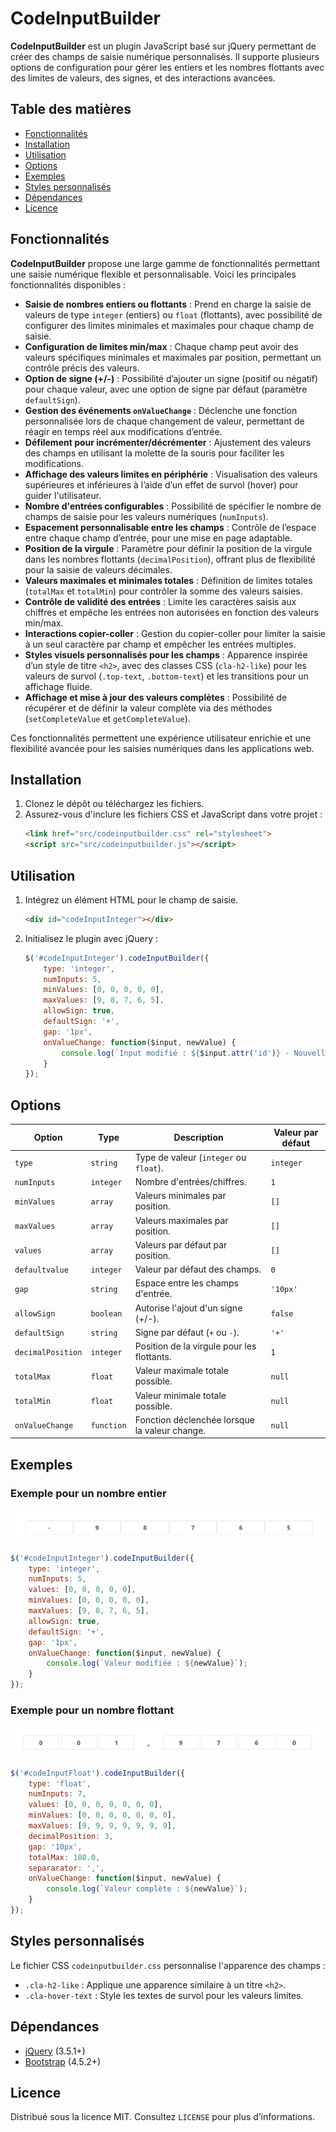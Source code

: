 
# CodeInputBuilder

**CodeInputBuilder** est un plugin JavaScript basé sur jQuery permettant de créer des champs de saisie numérique personnalisés. Il supporte plusieurs options de configuration pour gérer les entiers et les nombres flottants avec des limites de valeurs, des signes, et des interactions avancées.

## Table des matières
- [Fonctionnalités](#fonctionnalités)
- [Installation](#installation)
- [Utilisation](#utilisation)
- [Options](#options)
- [Exemples](#exemples)
- [Styles personnalisés](#styles-personnalisés)
- [Dépendances](#dépendances)
- [Licence](#licence)

## Fonctionnalités

**CodeInputBuilder** propose une large gamme de fonctionnalités permettant une saisie numérique flexible et personnalisable. Voici les principales fonctionnalités disponibles :

- **Saisie de nombres entiers ou flottants** : Prend en charge la saisie de valeurs de type `integer` (entiers) ou `float` (flottants), avec possibilité de configurer des limites minimales et maximales pour chaque champ de saisie.
- **Configuration de limites min/max** : Chaque champ peut avoir des valeurs spécifiques minimales et maximales par position, permettant un contrôle précis des valeurs.
- **Option de signe (+/-)** : Possibilité d’ajouter un signe (positif ou négatif) pour chaque valeur, avec une option de signe par défaut (paramètre `defaultSign`).
- **Gestion des événements `onValueChange`** : Déclenche une fonction personnalisée lors de chaque changement de valeur, permettant de réagir en temps réel aux modifications d’entrée.
- **Défilement pour incrémenter/décrémenter** : Ajustement des valeurs des champs en utilisant la molette de la souris pour faciliter les modifications.
- **Affichage des valeurs limites en périphérie** : Visualisation des valeurs supérieures et inférieures à l’aide d’un effet de survol (hover) pour guider l'utilisateur.
- **Nombre d'entrées configurables** : Possibilité de spécifier le nombre de champs de saisie pour les valeurs numériques (`numInputs`).
- **Espacement personnalisable entre les champs** : Contrôle de l’espace entre chaque champ d’entrée, pour une mise en page adaptable.
- **Position de la virgule** : Paramètre pour définir la position de la virgule dans les nombres flottants (`decimalPosition`), offrant plus de flexibilité pour la saisie de valeurs décimales.
- **Valeurs maximales et minimales totales** : Définition de limites totales (`totalMax` et `totalMin`) pour contrôler la somme des valeurs saisies.
- **Contrôle de validité des entrées** : Limite les caractères saisis aux chiffres et empêche les entrées non autorisées en fonction des valeurs min/max.
- **Interactions copier-coller** : Gestion du copier-coller pour limiter la saisie à un seul caractère par champ et empêcher les entrées multiples.
- **Styles visuels personnalisés pour les champs** : Apparence inspirée d’un style de titre `<h2>`, avec des classes CSS (`cla-h2-like`) pour les valeurs de survol (`.top-text`, `.bottom-text`) et les transitions pour un affichage fluide.
- **Affichage et mise à jour des valeurs complètes** : Possibilité de récupérer et de définir la valeur complète via des méthodes (`setCompleteValue` et `getCompleteValue`).

Ces fonctionnalités permettent une expérience utilisateur enrichie et une flexibilité avancée pour les saisies numériques dans les applications web.
  
## Installation

1. Clonez le dépôt ou téléchargez les fichiers.
2. Assurez-vous d'inclure les fichiers CSS et JavaScript dans votre projet :
   ```html
   <link href="src/codeinputbuilder.css" rel="stylesheet">
   <script src="src/codeinputbuilder.js"></script>
   ```

## Utilisation

1. Intégrez un élément HTML pour le champ de saisie.
   ```html
   <div id="codeInputInteger"></div>
   ```
2. Initialisez le plugin avec jQuery :
   ```javascript
   $('#codeInputInteger').codeInputBuilder({
       type: 'integer',
       numInputs: 5,
       minValues: [0, 0, 0, 0, 0],
       maxValues: [9, 8, 7, 6, 5],
       allowSign: true,
       defaultSign: '+',
       gap: '1px',
       onValueChange: function($input, newValue) {
           console.log(`Input modifié : ${$input.attr('id')} - Nouvelle valeur : ${newValue}`);
       }
   });
   ```

## Options

| Option              | Type         | Description                                                                                      | Valeur par défaut |
|---------------------|--------------|--------------------------------------------------------------------------------------------------|--------------------|
| `type`              | `string`     | Type de valeur (`integer` ou `float`).                                                           | `integer`         |
| `numInputs`         | `integer`    | Nombre d'entrées/chiffres.                                                                       | `1`               |
| `minValues`         | `array`      | Valeurs minimales par position.                                                                  | `[]`              |
| `maxValues`         | `array`      | Valeurs maximales par position.                                                                  | `[]`              |
| `values`            | `array`      | Valeurs par défaut par position.                                                                 | `[]`              |
| `defaultvalue`      | `integer`    | Valeur par défaut des champs.                                                                    | `0`               |
| `gap`               | `string`     | Espace entre les champs d'entrée.                                                                | `'10px'`          |
| `allowSign`         | `boolean`    | Autorise l'ajout d'un signe (+/-).                                                               | `false`           |
| `defaultSign`       | `string`     | Signe par défaut (`+` ou `-`).                                                                   | `'+'`             |
| `decimalPosition`   | `integer`    | Position de la virgule pour les flottants.                                                       | `1`               |
| `totalMax`          | `float`      | Valeur maximale totale possible.                                                                 | `null`            |
| `totalMin`          | `float`      | Valeur minimale totale possible.                                                                 | `null`            |
| `onValueChange`     | `function`   | Fonction déclenchée lorsque la valeur change.                                                    | `null`            |

## Exemples

### Exemple pour un nombre entier

![Exemple pour un nombre entier](img/exemple_input_integer.png)

```javascript
$('#codeInputInteger').codeInputBuilder({
    type: 'integer',
    numInputs: 5,
    values: [0, 0, 0, 0, 0],
    minValues: [0, 0, 0, 0, 0],
    maxValues: [9, 8, 7, 6, 5],
    allowSign: true,
    defaultSign: '+',
    gap: '1px',
    onValueChange: function($input, newValue) {
        console.log(`Valeur modifiée : ${newValue}`);
    }
});
```

### Exemple pour un nombre flottant

![Exemple pour un nombre flottant](img/exemple_input_float.png)

```javascript
$('#codeInputFloat').codeInputBuilder({
    type: 'float',
    numInputs: 7,
    values: [0, 0, 0, 0, 0, 0, 0],
    minValues: [0, 0, 0, 0, 0, 0, 0],
    maxValues: [9, 9, 9, 9, 9, 9, 9],
    decimalPosition: 3,
    gap: '10px',
    totalMax: 180.0,
    separarator: ',',
    onValueChange: function($input, newValue) {
        console.log(`Valeur complète : ${newValue}`);
    }
});
```

## Styles personnalisés

Le fichier CSS `codeinputbuilder.css` personnalise l'apparence des champs :
- `.cla-h2-like` : Applique une apparence similaire à un titre `<h2>`.
- `.cla-hover-text` : Style les textes de survol pour les valeurs limites.

## Dépendances

- [jQuery](https://jquery.com) (3.5.1+)
- [Bootstrap](https://getbootstrap.com) (4.5.2+)

## Licence

Distribué sous la licence MIT. Consultez `LICENSE` pour plus d’informations.

